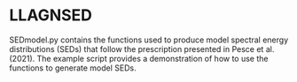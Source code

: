 # LLAGNSED
SEDmodel.py contains the functions used to produce model spectral energy distributions (SEDs) that follow the prescription presented in Pesce et al. (2021).  The example script provides a demonstration of how to use the functions to generate model SEDs.
